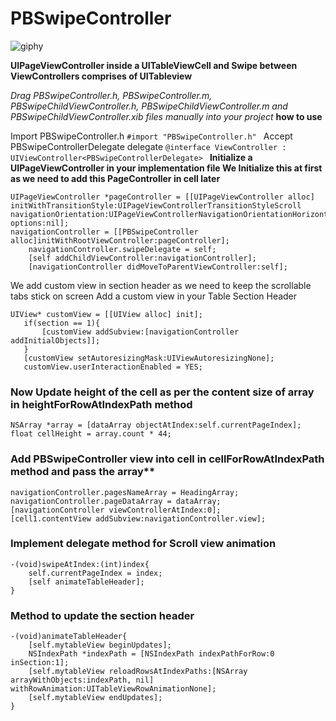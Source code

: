 # PBSwipeController

![giphy](https://cloud.githubusercontent.com/assets/21870039/23964819/d2fcca42-09db-11e7-842a-2d1d2a094e1c.gif)

**UIPageViewController inside a UITableViewCell and Swipe between ViewControllers comprises of UITableview**

_Drag PBSwipeController.h, PBSwipeController.m, PBSwipeChildViewController.h, PBSwipeChildViewController.m and PBSwipeChildViewController.xib files manually into your project_
**how to use**

Import PBSwipeController.h
`#import "PBSwipeController.h"
`
Accept PBSwipeControllerDelegate delegate
`@interface ViewController : UIViewController<PBSwipeControllerDelegate>
`
**Initialize a UIPageViewController in your implementation file
We Initialize this at first as we need to add this PageController in cell later**
```
UIPageViewController *pageController = [[UIPageViewController alloc] initWithTransitionStyle:UIPageViewControllerTransitionStyleScroll navigationOrientation:UIPageViewControllerNavigationOrientationHorizontal options:nil];
navigationController = [[PBSwipeController alloc]initWithRootViewController:pageController];
    navigationController.swipeDelegate = self;
    [self addChildViewController:navigationController];
    [navigationController didMoveToParentViewController:self];
```
 
 We add custom view in section header as we need to keep the scrollable tabs stick on screen
 Add a custom view in your Table Section Header
 
 ```
 UIView* customView = [[UIView alloc] init];
    if(section == 1){
        [customView addSubview:[navigationController addInitialObjects]];
    }
    [customView setAutoresizingMask:UIViewAutoresizingNone];
    customView.userInteractionEnabled = YES;
```
    
### Now Update height of the cell as per the content size of array in heightForRowAtIndexPath method
    
```
NSArray *array = [dataArray objectAtIndex:self.currentPageIndex];
float cellHeight = array.count * 44;
```
        
### Add PBSwipeController view into cell in cellForRowAtIndexPath method and pass the array**

```
navigationController.pagesNameArray = HeadingArray;
navigationController.pageDataArray = dataArray;
[navigationController viewControllerAtIndex:0];
[cell1.contentView addSubview:navigationController.view];
```
        
### Implement delegate method for Scroll view animation 
        
```
-(void)swipeAtIndex:(int)index{
    self.currentPageIndex = index;
    [self animateTableHeader];
}
```
### Method to update the section header

```
-(void)animateTableHeader{
    [self.mytableView beginUpdates];
    NSIndexPath *indexPath = [NSIndexPath indexPathForRow:0 inSection:1];
    [self.mytableView reloadRowsAtIndexPaths:[NSArray arrayWithObjects:indexPath, nil] withRowAnimation:UITableViewRowAnimationNone];
    [self.mytableView endUpdates];
}
```





